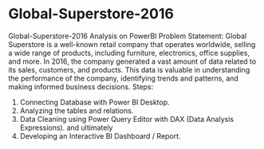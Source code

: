 # Global-Superstore-2016
Global-Superstore-2016 Analysis on PowerBI
Problem Statement: 
Global Superstore is a well-known retail company that operates worldwide, selling a wide range of products, including furniture, electronics, office supplies, and more. In 2016, the company generated a vast amount of data related to its sales, customers, and products. This data is valuable in understanding the performance of the company, identifying trends and patterns, and making informed business decisions.
Steps:
1. Connecting Database with Power BI Desktop.
2. Analyzing the tables and relations.
3. Data Cleaning using Power Query Editor with DAX (Data Analysis Expressions).
    and ultimately
4. Developing an Interactive BI Dashboard / Report.
